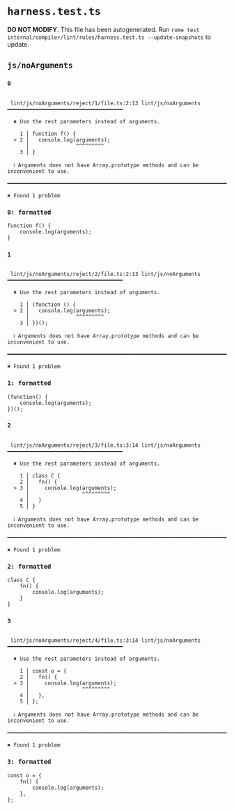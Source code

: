 # `harness.test.ts`

**DO NOT MODIFY**. This file has been autogenerated. Run `rome test internal/compiler/lint/rules/harness.test.ts --update-snapshots` to update.

## `js/noArguments`

### `0`

```

 lint/js/noArguments/reject/1/file.ts:2:13 lint/js/noArguments ━━━━━━━━━━━━━━━━━━━━━━━━━━━━━━━━━━━━━

  ✖ Use the rest parameters instead of arguments.

    1 │ function f() {
  > 2 │   console.log(arguments);
      │               ^^^^^^^^^
    3 │ }

  ℹ Arguments does not have Array.prototype methods and can be inconvenient to use.

━━━━━━━━━━━━━━━━━━━━━━━━━━━━━━━━━━━━━━━━━━━━━━━━━━━━━━━━━━━━━━━━━━━━━━━━━━━━━━━━━━━━━━━━━━━━━━━━━━━━

✖ Found 1 problem

```

### `0: formatted`

```
function f() {
	console.log(arguments);
}

```

### `1`

```

 lint/js/noArguments/reject/2/file.ts:2:13 lint/js/noArguments ━━━━━━━━━━━━━━━━━━━━━━━━━━━━━━━━━━━━━

  ✖ Use the rest parameters instead of arguments.

    1 │ (function () {
  > 2 │   console.log(arguments);
      │               ^^^^^^^^^
    3 │ })();

  ℹ Arguments does not have Array.prototype methods and can be inconvenient to use.

━━━━━━━━━━━━━━━━━━━━━━━━━━━━━━━━━━━━━━━━━━━━━━━━━━━━━━━━━━━━━━━━━━━━━━━━━━━━━━━━━━━━━━━━━━━━━━━━━━━━

✖ Found 1 problem

```

### `1: formatted`

```
(function() {
	console.log(arguments);
})();

```

### `2`

```

 lint/js/noArguments/reject/3/file.ts:3:14 lint/js/noArguments ━━━━━━━━━━━━━━━━━━━━━━━━━━━━━━━━━━━━━

  ✖ Use the rest parameters instead of arguments.

    1 │ class C {
    2 │   fn() {
  > 3 │     console.log(arguments);
      │                 ^^^^^^^^^
    4 │   }
    5 │ }

  ℹ Arguments does not have Array.prototype methods and can be inconvenient to use.

━━━━━━━━━━━━━━━━━━━━━━━━━━━━━━━━━━━━━━━━━━━━━━━━━━━━━━━━━━━━━━━━━━━━━━━━━━━━━━━━━━━━━━━━━━━━━━━━━━━━

✖ Found 1 problem

```

### `2: formatted`

```
class C {
	fn() {
		console.log(arguments);
	}
}

```

### `3`

```

 lint/js/noArguments/reject/4/file.ts:3:14 lint/js/noArguments ━━━━━━━━━━━━━━━━━━━━━━━━━━━━━━━━━━━━━

  ✖ Use the rest parameters instead of arguments.

    1 │ const o = {
    2 │   fn() {
  > 3 │     console.log(arguments);
      │                 ^^^^^^^^^
    4 │   },
    5 │ };

  ℹ Arguments does not have Array.prototype methods and can be inconvenient to use.

━━━━━━━━━━━━━━━━━━━━━━━━━━━━━━━━━━━━━━━━━━━━━━━━━━━━━━━━━━━━━━━━━━━━━━━━━━━━━━━━━━━━━━━━━━━━━━━━━━━━

✖ Found 1 problem

```

### `3: formatted`

```
const o = {
	fn() {
		console.log(arguments);
	},
};

```
